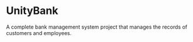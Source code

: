 # UnityBank
A complete bank management system project that manages the records of customers and employees.
